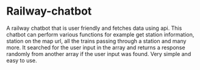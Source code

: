 # Railway-chatbot
A railway chatbot that is user friendly and fetches data using api.
This chatbot can perform various functions for example get station information, station on the map url, all the trains passing through a station and many more.
It searched for the user input in the array and returns a response randomly from another array if the user input was found.
Very simple and easy to use.
